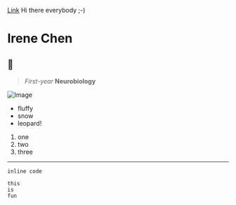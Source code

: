 [Link](https://ucsd-cse15l-w22.github.io/week/week2/#git-github-and-github-pages) Hi there everybody ;-)
# Irene Chen
## 🐆
> *First-year*
**Neurobiology**

![Image](https://images.immediate.co.uk/production/volatile/sites/23/2014/10/GettyImages-521375354-a04d423.jpg?quality=90&resize=768%2C574)

* fluffy
* snow
* leopard!

1. one
2. two
3. three

---
`inline code`
```
this
is
fun
```
